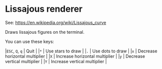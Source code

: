 # Lissajous renderer 

See: https://en.wikipedia.org/wiki/Lissajous_curve

Draws lissajous figures on the terminal.

You can use these keys:

|`ESC`, `Q`, `q` | Quit |
|`*` | Use stars to draw |
|`.` | Use dots to draw |
|`x` | Decrease horizontal multiplier |
|`X` | Increase horizontal multiplier |
|`y` | Decrease vertical multiplier |
|`Y` | Increase vertical multiplier |


